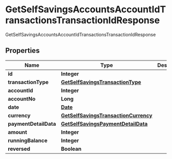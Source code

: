 

# GetSelfSavingsAccountsAccountIdTransactionsTransactionIdResponse

GetSelfSavingsAccountsAccountIdTransactionsTransactionIdResponse
## Properties

Name | Type | Description | Notes
------------ | ------------- | ------------- | -------------
**id** | **Integer** |  |  [optional]
**transactionType** | [**GetSelfSavingsTransactionType**](GetSelfSavingsTransactionType.md) |  |  [optional]
**accountId** | **Integer** |  |  [optional]
**accountNo** | **Long** |  |  [optional]
**date** | [**Date**](Date.md) |  |  [optional]
**currency** | [**GetSelfSavingsTransactionCurrency**](GetSelfSavingsTransactionCurrency.md) |  |  [optional]
**paymentDetailData** | [**GetSelfSavingsPaymentDetailData**](GetSelfSavingsPaymentDetailData.md) |  |  [optional]
**amount** | **Integer** |  |  [optional]
**runningBalance** | **Integer** |  |  [optional]
**reversed** | **Boolean** |  |  [optional]



